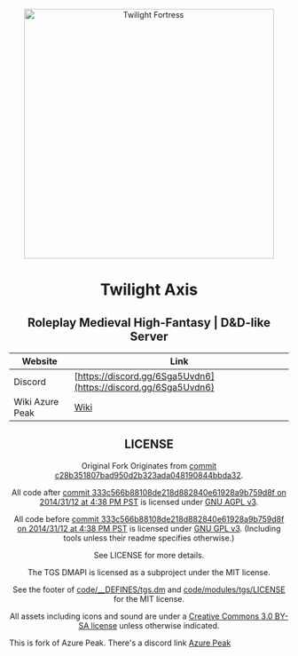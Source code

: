 <p align="center">
 <img width="450px" src="https://github.com/user-attachments/assets/6b803f1d-3262-4373-8531-8f8415a3d05f" align="center" alt="Twilight Fortress" />
 <h1 align="center">Twilight Axis</h1>
 <h2 align="center">Roleplay Medieval High-Fantasy | D&D-like Server</h2>
</p>

<div align="center">

| Website                   | Link                                           |
|---------------------------|------------------------------------------------|
| Discord          | [https://discord.gg/6Sga5Uvdn6](https://discord.gg/6Sga5Uvdn6) |
| Wiki Azure Peak                     | [Wiki](https://azurepeak.miraheze.org/wiki/Main_Page) |

  ## LICENSE
Original Fork Originates from [commit c28b351807bad950d2b323ada048190844bbda32](https://github.com/tgstation/tgstation/commit/c28b351807bad950d2b323ada048190844bbda32).

All code after [commit 333c566b88108de218d882840e61928a9b759d8f on 2014/31/12 at 4:38 PM PST](https://github.com/tgstation/tgstation/commit/333c566b88108de218d882840e61928a9b759d8f) is licensed under [GNU AGPL v3](https://www.gnu.org/licenses/agpl-3.0.html).

All code before [commit 333c566b88108de218d882840e61928a9b759d8f on 2014/31/12 at 4:38 PM PST](https://github.com/tgstation/tgstation/commit/333c566b88108de218d882840e61928a9b759d8f) is licensed under [GNU GPL v3](https://www.gnu.org/licenses/gpl-3.0.html).
(Including tools unless their readme specifies otherwise.)

See LICENSE for more details.

The TGS DMAPI is licensed as a subproject under the MIT license.

See the footer of [code/__DEFINES/tgs.dm](./code/__DEFINES/tgs.dm) and [code/modules/tgs/LICENSE](./code/modules/tgs/LICENSE) for the MIT license.

All assets including icons and sound are under a [Creative Commons 3.0 BY-SA license](https://creativecommons.org/licenses/by-sa/3.0/) unless otherwise indicated.

</div>

This is fork of Azure Peak. There's a discord link [Azure Peak](https://discord.gg/NCFXUAgCPT)
